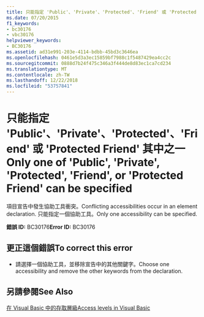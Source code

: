 ```yaml
---
title: 只能指定 'Public'、'Private'、'Protected'、'Friend' 或 'Protected Friend' 其中之一
ms.date: 07/20/2015
f1_keywords:
- bc30176
- vbc30176
helpviewer_keywords:
- BC30176
ms.assetid: ad31e991-203e-4114-bdbb-45bd3c3646ea
ms.openlocfilehash: 0461e5d3a3ec15859bf7988c1f5487429ea4cc2c
ms.sourcegitcommit: 0888d7b24f475c346a3f444de8d83ec1ca7cd234
ms.translationtype: MT
ms.contentlocale: zh-TW
ms.lasthandoff: 12/22/2018
ms.locfileid: "53757841"
---
```

# <a name="only-one-of-public-private-protected-friend-or-protected-friend-can-be-specified"></a><span data-ttu-id="fc999-102">只能指定 'Public'、'Private'、'Protected'、'Friend' 或 'Protected Friend' 其中之一</span><span class="sxs-lookup"><span data-stu-id="fc999-102">Only one of 'Public', 'Private', 'Protected', 'Friend', or 'Protected Friend' can be specified</span></span>
<span data-ttu-id="fc999-103">項目宣告中發生協助工具衝突。</span><span class="sxs-lookup"><span data-stu-id="fc999-103">Conflicting accessibilities occur in an element declaration.</span></span> <span data-ttu-id="fc999-104">只能指定一個協助工具。</span><span class="sxs-lookup"><span data-stu-id="fc999-104">Only one accessibility can be specified.</span></span>  
  
 <span data-ttu-id="fc999-105">**錯誤 ID:** BC30176</span><span class="sxs-lookup"><span data-stu-id="fc999-105">**Error ID:** BC30176</span></span>  
  
## <a name="to-correct-this-error"></a><span data-ttu-id="fc999-106">更正這個錯誤</span><span class="sxs-lookup"><span data-stu-id="fc999-106">To correct this error</span></span>  
  
-   <span data-ttu-id="fc999-107">請選擇一個協助工具，並移除宣告中的其他關鍵字。</span><span class="sxs-lookup"><span data-stu-id="fc999-107">Choose one accessibility and remove the other keywords from the declaration.</span></span>  
  
## <a name="see-also"></a><span data-ttu-id="fc999-108">另請參閱</span><span class="sxs-lookup"><span data-stu-id="fc999-108">See Also</span></span>  
 [<span data-ttu-id="fc999-109">在 Visual Basic 中的存取層級</span><span class="sxs-lookup"><span data-stu-id="fc999-109">Access levels in Visual Basic</span></span>](../../visual-basic/programming-guide/language-features/declared-elements/access-levels.md)
